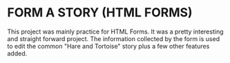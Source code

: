 # FORM A STORY (HTML FORMS)

This project was mainly practice for HTML Forms. It was a pretty interesting and straight forward project. The information collected by the form is used to edit the common "Hare and Tortoise" story plus a few other features added.

